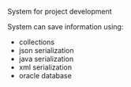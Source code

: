 System for project development

System can save information using:
  - collections
  - json serialization
  - java serialization
  - xml serialization
  - oracle database
